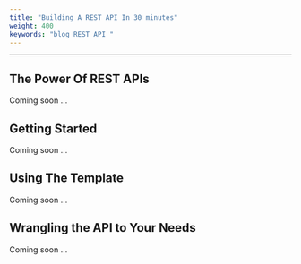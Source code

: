 ```yaml
---
title: "Building A REST API In 30 minutes"
weight: 400
keywords: "blog REST API "
---
```

-----

## The Power Of REST APIs

Coming soon ...

## Getting Started

Coming soon ...

## Using The Template

Coming soon ...

## Wrangling the API to Your Needs

Coming soon ...